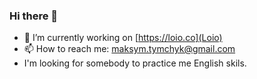 ### Hi there 👋

- 🔭 I’m currently working on [https://loio.co](Loio)
- 📫 How to reach me: maksym.tymchyk@gmail.com
- I'm looking for somebody to practice me English skils.
